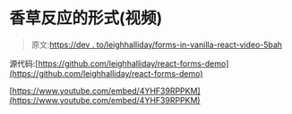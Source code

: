 # 香草反应的形式(视频)

> 原文:[https://dev . to/leighhalliday/forms-in-vanilla-react-video-5bah](https://dev.to/leighhalliday/forms-in-vanilla-react-video-5bah)

源代码:[https://github.com/leighhalliday/react-forms-demo](https://github.com/leighhalliday/react-forms-demo)

[https://www.youtube.com/embed/4YHF39RPPKM](https://www.youtube.com/embed/4YHF39RPPKM)